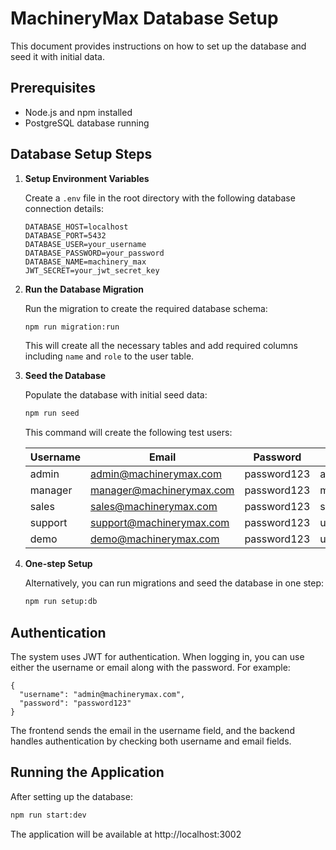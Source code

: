 # MachineryMax Database Setup

This document provides instructions on how to set up the database and seed it with initial data.

## Prerequisites

- Node.js and npm installed
- PostgreSQL database running

## Database Setup Steps

1. **Setup Environment Variables**

   Create a `.env` file in the root directory with the following database connection details:

   ```
   DATABASE_HOST=localhost
   DATABASE_PORT=5432
   DATABASE_USER=your_username
   DATABASE_PASSWORD=your_password
   DATABASE_NAME=machinery_max
   JWT_SECRET=your_jwt_secret_key
   ```

2. **Run the Database Migration**

   Run the migration to create the required database schema:

   ```bash
   npm run migration:run
   ```

   This will create all the necessary tables and add required columns including `name` and `role` to the user table.

3. **Seed the Database**

   Populate the database with initial seed data:

   ```bash
   npm run seed
   ```

   This command will create the following test users:

   | Username | Email                     | Password    | Role     |
   |----------|---------------------------|-------------|----------|
   | admin    | admin@machinerymax.com    | password123 | admin    |
   | manager  | manager@machinerymax.com  | password123 | manager  |
   | sales    | sales@machinerymax.com    | password123 | sales    |
   | support  | support@machinerymax.com  | password123 | user     |
   | demo     | demo@machinerymax.com     | password123 | user     |

4. **One-step Setup**

   Alternatively, you can run migrations and seed the database in one step:

   ```bash
   npm run setup:db
   ```

## Authentication

The system uses JWT for authentication. When logging in, you can use either the username or email along with the password. For example:

```
{
  "username": "admin@machinerymax.com", 
  "password": "password123"
}
```

The frontend sends the email in the username field, and the backend handles authentication by checking both username and email fields.

## Running the Application

After setting up the database:

```bash
npm run start:dev
```

The application will be available at http://localhost:3002 